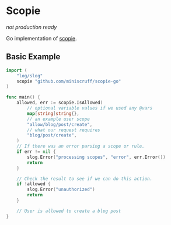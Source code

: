 # Scopie

_not production ready_

Go implementation of [scopie](https://github.com/miniscruff/scopie).

## Basic Example
```go
import (
    "log/slog"
    scopie "github.com/miniscruff/scopie-go"
)

func main() {
    allowed, err := scopie.IsAllowed(
        // optional variable values if we used any @vars
        map[string]string{},
        // an example user scope
        "allow/blog/post/create",
        // what our request requires
        "blog/post/create",
    )
    // If there was an error parsing a scope or rule.
    if err != nil {
        slog.Error("processing scopes", "error", err.Error())
        return
    }

    // Check the result to see if we can do this action.
    if !allowed {
        slog.Error("unauthorized")
        return
    }

    // User is allowed to create a blog post
}
```
